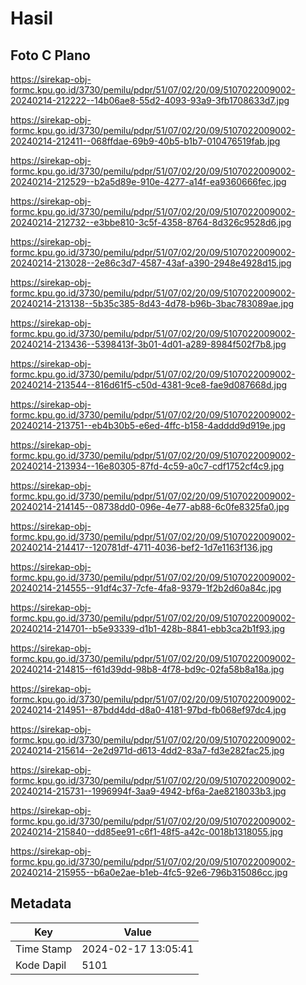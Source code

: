 # Hasil

## Foto C Plano

https://sirekap-obj-formc.kpu.go.id/3730/pemilu/pdpr/51/07/02/20/09/5107022009002-20240214-212222--14b06ae8-55d2-4093-93a9-3fb1708633d7.jpg

https://sirekap-obj-formc.kpu.go.id/3730/pemilu/pdpr/51/07/02/20/09/5107022009002-20240214-212411--068ffdae-69b9-40b5-b1b7-010476519fab.jpg

https://sirekap-obj-formc.kpu.go.id/3730/pemilu/pdpr/51/07/02/20/09/5107022009002-20240214-212529--b2a5d89e-910e-4277-a14f-ea9360666fec.jpg

https://sirekap-obj-formc.kpu.go.id/3730/pemilu/pdpr/51/07/02/20/09/5107022009002-20240214-212732--e3bbe810-3c5f-4358-8764-8d326c9528d6.jpg

https://sirekap-obj-formc.kpu.go.id/3730/pemilu/pdpr/51/07/02/20/09/5107022009002-20240214-213028--2e86c3d7-4587-43af-a390-2948e4928d15.jpg

https://sirekap-obj-formc.kpu.go.id/3730/pemilu/pdpr/51/07/02/20/09/5107022009002-20240214-213138--5b35c385-8d43-4d78-b96b-3bac783089ae.jpg

https://sirekap-obj-formc.kpu.go.id/3730/pemilu/pdpr/51/07/02/20/09/5107022009002-20240214-213436--5398413f-3b01-4d01-a289-8984f502f7b8.jpg

https://sirekap-obj-formc.kpu.go.id/3730/pemilu/pdpr/51/07/02/20/09/5107022009002-20240214-213544--816d61f5-c50d-4381-9ce8-fae9d087668d.jpg

https://sirekap-obj-formc.kpu.go.id/3730/pemilu/pdpr/51/07/02/20/09/5107022009002-20240214-213751--eb4b30b5-e6ed-4ffc-b158-4adddd9d919e.jpg

https://sirekap-obj-formc.kpu.go.id/3730/pemilu/pdpr/51/07/02/20/09/5107022009002-20240214-213934--16e80305-87fd-4c59-a0c7-cdf1752cf4c9.jpg

https://sirekap-obj-formc.kpu.go.id/3730/pemilu/pdpr/51/07/02/20/09/5107022009002-20240214-214145--08738dd0-096e-4e77-ab88-6c0fe8325fa0.jpg

https://sirekap-obj-formc.kpu.go.id/3730/pemilu/pdpr/51/07/02/20/09/5107022009002-20240214-214417--120781df-4711-4036-bef2-1d7e1163f136.jpg

https://sirekap-obj-formc.kpu.go.id/3730/pemilu/pdpr/51/07/02/20/09/5107022009002-20240214-214555--91df4c37-7cfe-4fa8-9379-1f2b2d60a84c.jpg

https://sirekap-obj-formc.kpu.go.id/3730/pemilu/pdpr/51/07/02/20/09/5107022009002-20240214-214701--b5e93339-d1b1-428b-8841-ebb3ca2b1f93.jpg

https://sirekap-obj-formc.kpu.go.id/3730/pemilu/pdpr/51/07/02/20/09/5107022009002-20240214-214815--f61d39dd-98b8-4f78-bd9c-02fa58b8a18a.jpg

https://sirekap-obj-formc.kpu.go.id/3730/pemilu/pdpr/51/07/02/20/09/5107022009002-20240214-214951--87bdd4dd-d8a0-4181-97bd-fb068ef97dc4.jpg

https://sirekap-obj-formc.kpu.go.id/3730/pemilu/pdpr/51/07/02/20/09/5107022009002-20240214-215614--2e2d971d-d613-4dd2-83a7-fd3e282fac25.jpg

https://sirekap-obj-formc.kpu.go.id/3730/pemilu/pdpr/51/07/02/20/09/5107022009002-20240214-215731--1996994f-3aa9-4942-bf6a-2ae8218033b3.jpg

https://sirekap-obj-formc.kpu.go.id/3730/pemilu/pdpr/51/07/02/20/09/5107022009002-20240214-215840--dd85ee91-c6f1-48f5-a42c-0018b1318055.jpg

https://sirekap-obj-formc.kpu.go.id/3730/pemilu/pdpr/51/07/02/20/09/5107022009002-20240214-215955--b6a0e2ae-b1eb-4fc5-92e6-796b315086cc.jpg


## Metadata

| Key        | Value               |
| ---------- | ------------------- |
| Time Stamp | 2024-02-17 13:05:41 |
| Kode Dapil | 5101                |



